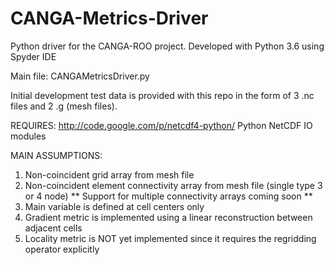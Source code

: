 # CANGA-Metrics-Driver
Python driver for the CANGA-ROO project. Developed with Python 3.6 using Spyder IDE

Main file: CANGAMetricsDriver.py

Initial development test data is provided with this repo in the form of 3 .nc files and 2 .g (mesh files).

REQUIRES: http://code.google.com/p/netcdf4-python/ Python NetCDF IO modules

MAIN ASSUMPTIONS:
1) Non-coincident grid array from mesh file
2) Non-coincident element connectivity array from mesh file (single type 3 or 4 node)
    ** Support for multiple connectivity arrays coming soon **
3) Main variable is defined at cell centers only
4) Gradient metric is implemented using a linear reconstruction between adjacent cells
5) Locality metric is NOT yet implemented since it requires the regridding operator explicitly
